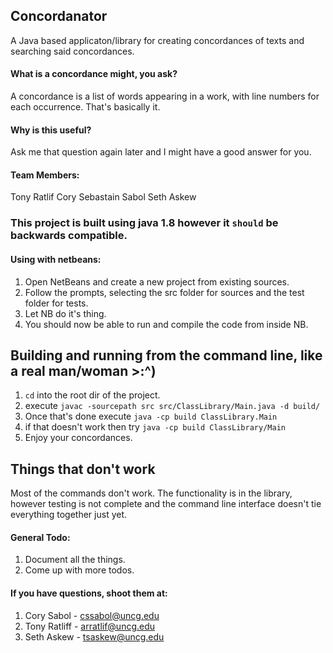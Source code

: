 ## Concordanator
A Java based applicaton/library for creating concordances of texts and searching said concordances.

#### What is a concordance might, you ask?
A concordance is a list of words appearing in a work, with line numbers for each occurrence. That's basically it.

#### Why is this useful?
Ask me that question again later and I might have a good answer for you.

#### Team Members:
Tony Ratlif
Cory Sebastain Sabol
Seth Askew

### This project is built using java 1.8 however it `should` be backwards compatible.

#### Using with netbeans:
1. Open NetBeans and create a new project from existing sources.
2. Follow the prompts, selecting the src folder for sources and the test folder for tests.
3. Let NB do it's thing.
4. You should now be able to run and compile the code from inside NB.

## Building and running from the command line, like a real man/woman >:^)
1. `cd` into the root dir of the project.
2. execute `javac -sourcepath src src/ClassLibrary/Main.java -d build/`
3. Once that's done execute `java -cp build ClassLibrary.Main`
4. if that doesn't work then try `java -cp build ClassLibrary/Main`
4. Enjoy your concordances.

## Things that don't work
Most of the commands don't work. The functionality is in the library, however testing is not complete and
the command line interface doesn't tie everything together just yet.

#### General Todo:
1. Document all the things.
2. Come up with more todos.

#### If you have questions, shoot them at:
1. Cory Sabol   -  cssabol@uncg.edu
2. Tony Ratliff -  arratlif@uncg.edu
3. Seth Askew   -  tsaskew@uncg.edu
